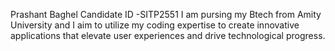 Prashant Baghel
Candidate ID -SITP2551
I am pursing my Btech from Amity University and  I aim to utilize my coding expertise to create innovative applications that elevate user experiences and drive technological progress.
